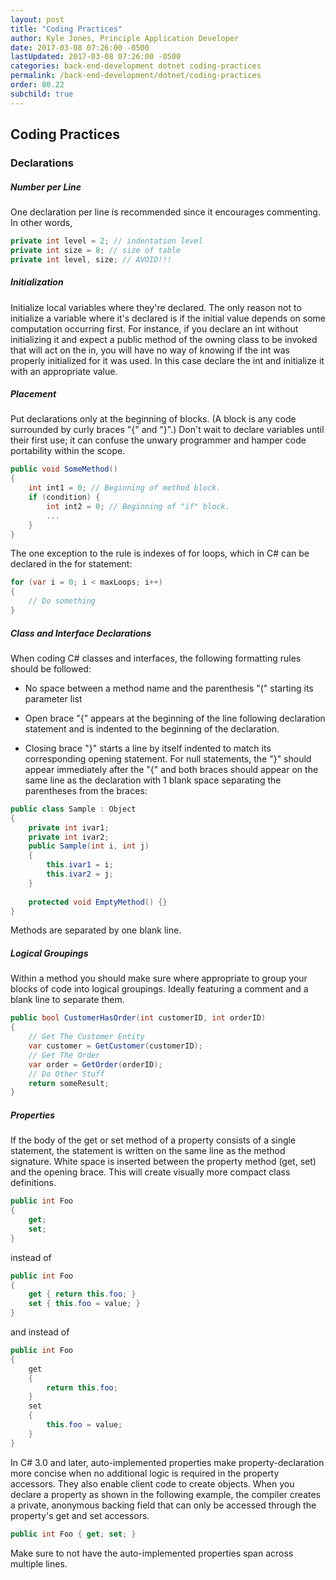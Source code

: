 ```yaml
---
layout: post
title: "Coding Practices"
author: Kyle Jones, Principle Application Developer
date: 2017-03-08 07:26:00 -0500
lastUpdated: 2017-03-08 07:26:00 -0500
categories: back-end-development dotnet coding-practices
permalink: /back-end-development/dotnet/coding-practices
order: 80.22
subchild: true
---
```


## Coding Practices

### Declarations

##### Number per Line

One declaration per line is recommended since it encourages commenting. In other words,

``` csharp
private int level = 2; // indentation level
private int size = 8; // size of table
private int level, size; // AVOID!!!
```

##### Initialization

Initialize local variables where they're declared. The only reason not to initialize a variable where it's declared is if the initial value depends on some computation occurring first. For instance, if you declare an int without initializing it and expect a public method of the owning class to be invoked that will act on the in, you will have no way of knowing if the int was properly initialized for it was used. In this case declare the int and initialize it with an appropriate value.

##### Placement

Put declarations only at the beginning of blocks. (A block is any code surrounded by curly braces "{" and "}".) Don't wait to declare variables until their first use; it can confuse the unwary programmer and hamper code portability within the scope.

``` csharp
public void SomeMethod() 
{ 
    int int1 = 0; // Beginning of method block. 
    if (condition) { 
        int int2 = 0; // Beginning of "if" block.
        ... 
    } 
}
```
The one exception to the rule is indexes of for loops, which in C# can be declared in the for statement:

``` csharp
for (var i = 0; i < maxLoops; i++) 
{ 
    // Do something 
}
```

##### Class and Interface Declarations

When coding C# classes and interfaces, the following formatting rules should be followed:

* No space between a method name and the parenthesis "(" starting its parameter list

* Open brace "{" appears at the beginning of the line following declaration statement and is indented to the beginning of the declaration.

* Closing brace "}" starts a line by itself indented to match its corresponding opening statement. For null statements, the "}" should appear immediately after the "{" and both braces should appear on the same line as the declaration with 1 blank space separating the parentheses from the braces:

``` csharp
public class Sample : Object 
{ 
    private int ivar1; 
    private int ivar2; 
    public Sample(int i, int j) 
    { 
        this.ivar1 = i;
        this.ivar2 = j; 
    } 
    
    protected void EmptyMethod() {} 
}
```

Methods are separated by one blank line.

##### Logical Groupings

Within a method you should make sure where appropriate to group your blocks of code into logical groupings. Ideally featuring a comment and a blank line to separate them.

``` csharp
public bool CustomerHasOrder(int customerID, int orderID) 
{ 
    // Get The Customer Entity 
    var customer = GetCustomer(customerID); 
    // Get The Order 
    var order = GetOrder(orderID); 
    // Do Other Stuff 
    return someResult; 
}
```

##### Properties

If the body of the get or set method of a property consists of a single statement, the statement is written on the same line as the method signature. White space is inserted between the property method (get, set) and the opening brace. This will create visually more compact class definitions.

``` csharp
public int Foo 
{ 
    get; 
    set; 
}
```
instead of
```csharp
public int Foo 
{ 
    get { return this.foo; } 
    set { this.foo = value; } 
}
```
and instead of
```csharp
public int Foo 
{
    get 
    { 
        return this.foo; 
    } 
    set 
    { 
        this.foo = value; 
    } 
}
```
In C# 3.0 and later, auto-implemented properties make property-declaration more concise when no additional logic is required in the property accessors. They also enable client code to create objects. When you declare a property as shown in the following example, the compiler creates a private, anonymous backing field that can only be accessed through the property's get and set accessors.

``` csharp
public int Foo { get; set; }
```

Make sure to not have the auto-implemented properties span across multiple lines.